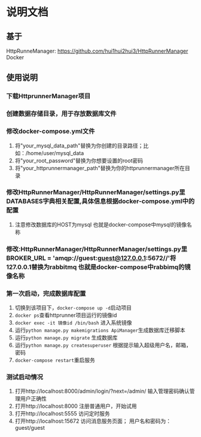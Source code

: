 # 说明文档
## 基于
HttpRunneManager: https://github.com/hui1hui2hui3/HttpRunnerManager
Docker

## 使用说明
### 下载HttprunnerManager项目
### 创建数据存储目录，用于存放数据库文件
### 修改docker-compose.yml文件
1. 将"your_mysql_data_path"替换为你创建的目录路径；比如：/home/user/mysql_data
2. 将"your_root_password"替换为你想要设置的root密码
3. 将"your_httprunnermanager_path"替换为你的httprunnermanager所在目录 
### 修改HttpRunnerManager/HttpRunnerManager/settings.py里DATABASES字典相关配置,具体信息根据docker-compose.yml中的配置
1. 注意修改数据库的HOST为mysql  也就是docker-compose中mysql的镜像名称 
### 修改:HttpRunnerManager/HttpRunnerManager/settings.py里BROKER_URL = 'amqp://guest:guest@127.0.0.1:5672//'将127.0.0.1替换为rabbitmq 也就是docker-compose中rabbimq的镜像名称
### 第一次启动，完成数据库配置
1. 切换到该项目下，`docker-compose up -d`启动项目
2. `docker ps`查看httprunner项目运行的镜像id
3. `docker exec -it 镜像id /bin/bash` 进入系统镜像
4. 运行`python manage.py makemigrations ApiManager`生成数据库迁移脚本
5. 运行`python manage.py migrate` 生成数据库
6. 运行`python manage.py createsuperuser` 根据提示输入超级用户名，邮箱，密码
7. `docker-compose restart`重启服务
### 测试启动情况
1. 打开http://localhost:8000/admin/login/?next=/admin/ 输入管理密码确认管理用户正确性
2. 打开http://localhost:8000 注册普通用户，开始试用
3. 打开http://localhost:5555 访问定时服务
4. 打开http://localhost:15672 访问消息服务页面； 用户名和密码为： guest/guest


